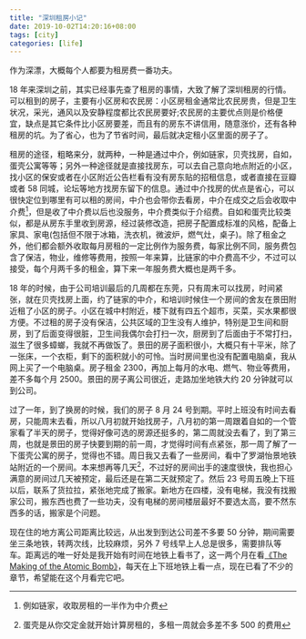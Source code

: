 ```yaml
---
title: "深圳租房小记"
date: 2019-10-02T14:20:16+08:00
tags: [city]
categories: [life]
---
```


作为深漂，大概每个人都要为租房费一番功夫。

<!--more-->

18 年来深圳之前，其实已经事先查了租房的事情，大致了解了深圳租房的行情。可以租到的房子，主要有小区房和农民房：小区房租金通常比农民房贵，但是卫生状况，采光，通风以及安静程度都比农民房要好;农民房的主要优点则是价格便宜，缺点是其它条件比小区房要差，而且有的房东不讲信用，随意涨价，还有各种租房的坑。为了省心，也为了节省时间，最后就决定租小区里面的房子了。

租房的途径，粗略来分，就两种，一种是通过中介，例如链家，贝壳找房，自如，蛋壳公寓等等；另外一种途径就是直接找房东，可以去自己意向地点附近的小区，找小区的保安或者在小区附近公告栏看有没有房东贴的招租信息，或者直接在豆瓣或者 58 同城，论坛等地方找房东留下的信息。通过中介找房的优点是省心，可以很快定位到哪里有可以租的房间，中介也会带你去看房，中介在成交之后会收取中介费[^1]，但是收了中介费以后也没服务，中介费类似于介绍费。自如和蛋壳比较类似，都是从房东手里收到房源，经过装修改造，把房子配置成标准的风格，配备上家具、家电(包括但不限于冰箱，洗衣机，微波炉，燃气灶，桌子)。除了租金之外，他们都会额外收取每月房租的一定比例作为服务费，每家比例不同，服务费包含了保洁，物业，维修等费用，按照一年来算，比链家的中介费高不少，不过可以接受，每个月两千多的租金，算下来一年服务费大概也是两千多。

18 年的时候，由于公司培训最后的几周都在东莞，只有周末可以找房，时间紧张，就在贝壳找房上面，约了链家的中介，和培训时候住一个房间的舍友在景田附近租了小区的房子。小区在城中村附近，楼下就有四五个超市，买菜，买水果都很方便。不过租的房子没有保洁，公共区域的卫生没有人维护，特别是卫生间和厨房，到了后面变得很脏，卫生间我偶尔会打扫一次，厨房到了后面由于不常打扫，滋生了很多蟑螂，我就不再做饭了。景田的房子面积很小，大概只有十平米，除了一张床，一个衣柜，剩下的面积就小的可怜。当时房间里也没有配置电脑桌，我从网上买了一个电脑桌。房子租金 2300，再加上每月的水电、燃气、物业等费用，差不多每个月 2500。景田的房子离公司很近，走路加坐地铁大约 20 分钟就可以到公司。

过了一年，到了换房的时候，我们的房子 8 月 24 号到期。平时上班没有时间去看房，只能周末去看，所以八月初就开始找房子，八月初的第一周跟着自如的一个管家看了半天的房子，觉得好像可选的房源还挺多的，第二周就没去看了，到了第三周，也就是景田的房子快要到期的前一周，才觉得时间有点紧张，那一周了解了一下蛋壳公寓的房子，觉得也不错。周日我又去看了一些房间，看中了罗湖怡景地铁站附近的一个房间。本来想再等几天[^2]，不过好的房间出手的速度很快，我也担心满意的房间过几天被预定，最后还是在第二天就预定了。然后 23 号周五晚上下班以后，联系了货拉拉，紧张地完成了搬家。新地方在四楼，没有电梯，我没有找搬家公司，搬东西也费了一些功夫，没有电梯的房间楼层最好不要选太高，要不然东西多的话，搬家是个问题。

现在住的地方离公司距离比较远，从出发到到达公司差不多要 50 分钟，期间需要坐三条地铁，转两次线，比较麻烦，另外 7 号线早上人总是很多，需要排队等车。距离远的唯一好处是我开始有时间在地铁上看书了，这一两个月在看[《The Making of the Atomic Bomb》](https://book.douban.com/subject/11590603/)，每天在上下班地铁上看一点，现在已看了不少的章节，希望能在这个月看完它吧。

[^1]: 例如链家，收取房租的一半作为中介费
[^2]: 蛋壳是从你交定金就开始计算房租的，多租一周就会多差不多 500 的费用
